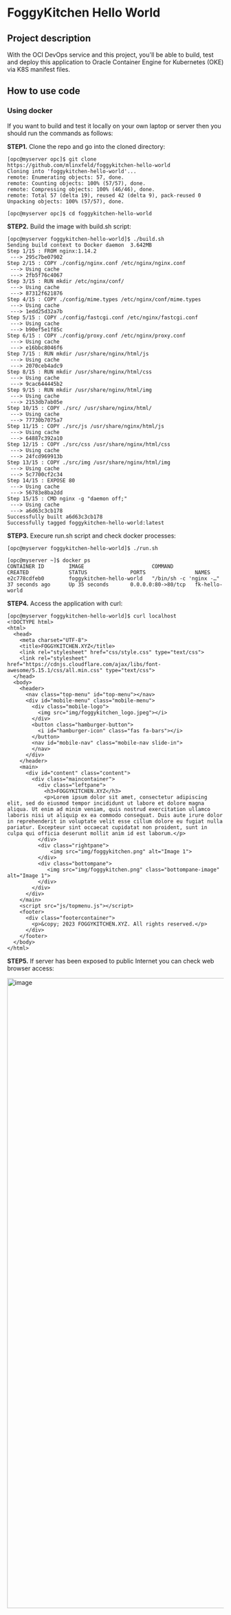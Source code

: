 # FoggyKitchen Hello World

## Project description

With the OCI DevOps service and this project, you'll be able to build, test and deploy this application to Oracle Container Engine for Kubernetes (OKE) via K8S manifest files.

## How to use code 

### Using docker

If you want to build and test it locally on your own laptop or server then you should run the commands as follows:

**STEP1.** Clone the repo and go into the cloned directory:

```shell
[opc@myserver opc]$ git clone https://github.com/mlinxfeld/foggykitchen-hello-world
Cloning into 'foggykitchen-hello-world'...
remote: Enumerating objects: 57, done.
remote: Counting objects: 100% (57/57), done.
remote: Compressing objects: 100% (46/46), done.
remote: Total 57 (delta 19), reused 42 (delta 9), pack-reused 0
Unpacking objects: 100% (57/57), done.

[opc@myserver opc]$ cd foggykitchen-hello-world
```
**STEP2.** Build the image with build.sh script:

```shell
[opc@myserver foggykitchen-hello-world]$ ./build.sh
Sending build context to Docker daemon  3.642MB
Step 1/15 : FROM nginx:1.14.2
 ---> 295c7be07902
Step 2/15 : COPY ./config/nginx.conf /etc/nginx/nginx.conf
 ---> Using cache
 ---> 2fb5f76c4067
Step 3/15 : RUN mkdir /etc/nginx/conf/
 ---> Using cache
 ---> 87312f621876
Step 4/15 : COPY ./config/mime.types /etc/nginx/conf/mime.types
 ---> Using cache
 ---> 1edd25d32a7b
Step 5/15 : COPY ./config/fastcgi.conf /etc/nginx/fastcgi.conf
 ---> Using cache
 ---> b90ef5e1f85c
Step 6/15 : COPY ./config/proxy.conf /etc/nginx/proxy.conf
 ---> Using cache
 ---> e16bbc8046f6
Step 7/15 : RUN mkdir /usr/share/nginx/html/js
 ---> Using cache
 ---> 2070ceb4adc9
Step 8/15 : RUN mkdir /usr/share/nginx/html/css
 ---> Using cache
 ---> 9cac644445b2
Step 9/15 : RUN mkdir /usr/share/nginx/html/img
 ---> Using cache
 ---> 2153db7ab05e
Step 10/15 : COPY ./src/ /usr/share/nginx/html/
 ---> Using cache
 ---> 77730b7075a7
Step 11/15 : COPY ./src/js /usr/share/nginx/html/js
 ---> Using cache
 ---> 64887c392a10
Step 12/15 : COPY ./src/css /usr/share/nginx/html/css
 ---> Using cache
 ---> 24fcd969913b
Step 13/15 : COPY ./src/img /usr/share/nginx/html/img
 ---> Using cache
 ---> 5c7700cf2c34
Step 14/15 : EXPOSE 80
 ---> Using cache
 ---> 56783e8ba2dd
Step 15/15 : CMD nginx -g "daemon off;"
 ---> Using cache
 ---> a6d63c3cb178
Successfully built a6d63c3cb178
Successfully tagged foggykitchen-hello-world:latest
```

**STEP3.** Execure run.sh script and check docker processes:

```shell
[opc@myserver foggykitchen-hello-world]$ ./run.sh

[opc@myserver ~]$ docker ps
CONTAINER ID        IMAGE                      COMMAND                  CREATED             STATUS              PORTS                NAMES
e2c778cdfeb0        foggykitchen-hello-world   "/bin/sh -c 'nginx -…"   37 seconds ago      Up 35 seconds       0.0.0.0:80->80/tcp   fk-hello-world
```
**STEP4.** Access the application with curl:

```shell
[opc@myserver foggykitchen-hello-world]$ curl localhost
<!DOCTYPE html>
<html>
  <head>
    <meta charset="UTF-8">
    <title>FOGGYKITCHEN.XYZ</title>
    <link rel="stylesheet" href="css/style.css" type="text/css">
    <link rel="stylesheet" href="https://cdnjs.cloudflare.com/ajax/libs/font-awesome/5.15.1/css/all.min.css" type="text/css">
  </head>
  <body>
    <header>
      <nav class="top-menu" id="top-menu"></nav>
      <div id="mobile-menu" class="mobile-menu">
        <div class="mobile-logo">
          <img src="img/foggykitchen_logo.jpeg"></i>
        </div>
        <button class="hamburger-button">
          <i id="hamburger-icon" class="fas fa-bars"></i>
        </button>
        <nav id="mobile-nav" class="mobile-nav slide-in">
        </nav>
      </div>
    </header>
    <main>
      <div id="content" class="content">
        <div class="maincontainer">
          <div class="leftpane">
            <h3>FOGGYKITCHEN.XYZ</h3>
            <p>Lorem ipsum dolor sit amet, consectetur adipiscing elit, sed do eiusmod tempor incididunt ut labore et dolore magna aliqua. Ut enim ad minim veniam, quis nostrud exercitation ullamco laboris nisi ut aliquip ex ea commodo consequat. Duis aute irure dolor in reprehenderit in voluptate velit esse cillum dolore eu fugiat nulla pariatur. Excepteur sint occaecat cupidatat non proident, sunt in culpa qui officia deserunt mollit anim id est laborum.</p>
          </div>
          <div class="rightpane">
              <img src="img/foggykitchen.png" alt="Image 1">
          </div>
          <div class="bottompane">
             <img src="img/foggykitchen.png" class="bottompane-image" alt="Image 1">
          </div>
        </div>
      </div>
    </main>
    <script src="js/topmenu.js"></script>
    <footer>
      <div class="footercontainer">
        <p>&copy; 2023 FOGGYKITCHEN.XYZ. All rights reserved.</p>
      </div>
    </footer>
  </body>
</html>
```
**STEP5.** If server has been exposed to public Internet you can check web browser access:

<img width="1461" alt="image" src="https://github.com/mlinxfeld/foggykitchen-hello-world/assets/44723865/3bc04370-7b65-47bd-b622-ba22e49c7fc9">

